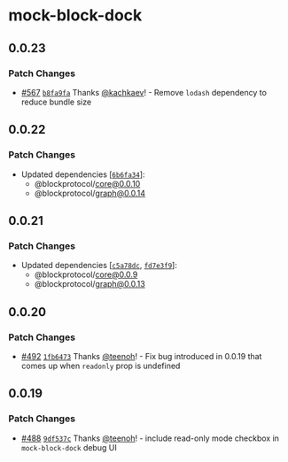 # mock-block-dock

## 0.0.23

### Patch Changes

- [#567](https://github.com/blockprotocol/blockprotocol/pull/567) [`b8fa9fa`](https://github.com/blockprotocol/blockprotocol/commit/b8fa9fa06a632acaf388f1c654613342f6845286) Thanks [@kachkaev](https://github.com/kachkaev)! - Remove `lodash` dependency to reduce bundle size

## 0.0.22

### Patch Changes

- Updated dependencies [[`6b6fa34`](https://github.com/blockprotocol/blockprotocol/commit/6b6fa3475aa2c8d52daa03244d6b8b9babbcc06e)]:
  - @blockprotocol/core@0.0.10
  - @blockprotocol/graph@0.0.14

## 0.0.21

### Patch Changes

- Updated dependencies [[`c5a78dc`](https://github.com/blockprotocol/blockprotocol/commit/c5a78dc448a374750b677f097d3b7287b86274fc), [`fd7e3f9`](https://github.com/blockprotocol/blockprotocol/commit/fd7e3f9491110034f64f8d690e2410ca388f1620)]:
  - @blockprotocol/core@0.0.9
  - @blockprotocol/graph@0.0.13

## 0.0.20

### Patch Changes

- [#492](https://github.com/blockprotocol/blockprotocol/pull/492) [`1fb6473`](https://github.com/blockprotocol/blockprotocol/commit/1fb64732f19697a7292009330b83049abfdfc6fe) Thanks [@teenoh](https://github.com/teenoh)! - Fix bug introduced in 0.0.19 that comes up when `readonly` prop is undefined

## 0.0.19

### Patch Changes

- [#488](https://github.com/blockprotocol/blockprotocol/pull/488) [`9df537c`](https://github.com/blockprotocol/blockprotocol/commit/9df537ce3426367127de1526f1530e05bc00274a) Thanks [@teenoh](https://github.com/teenoh)! - include read-only mode checkbox in `mock-block-dock` debug UI
